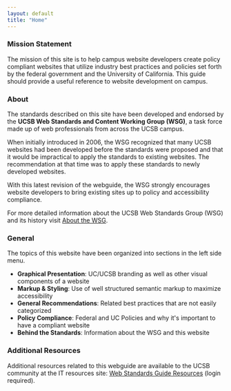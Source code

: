 ```yaml
---
layout: default
title: "Home"
---
```


### Mission Statement

The mission of this site is to help campus website developers create policy
compliant websites that utilize industry best practices and policies set forth
by the federal government and the University of California. This guide should
provide a useful reference to website development on campus.

### About

The standards described on this site have been developed and endorsed by the
**UCSB Web Standards and Content Working Group (WSG)**, a task force made up of
web professionals from across the UCSB campus.

When initially introduced in 2006, the WSG recognized that many UCSB websites
had been developed before the standards were proposed and that it would be
impractical to apply the standards to existing websites. The recommendation
at that time was to apply these standards to newly developed websites.

With this latest revision of the webguide, the WSG strongly encourages website
developers to bring existing sites up to policy and accessibility compliance.

For more detailed information about the UCSB Web Standards Group (WSG) and
its history visit [About the WSG](about).

### General

The topics of this website have been organized into sections in the left
side menu.

* **Graphical Presentation**: UC/UCSB branding as well as other visual components of a website
* **Markup & Styling**: Use of well structured semantic markup to maximize accessibility
* **General Recommendations**: Related best practices that are not easily categorized
* **Policy Compliance**: Federal and UC Policies and why it's important to have a compliant website
* **Behind the Standards**: Information about the WSG and this website

### Additional Resources

Additional resources related to this webguide are available to the UCSB
community at the IT resources site:
[Web Standards Guide Resources](https://it.ucsb.edu/resources/web-standards-guide-resources)
(login required).

